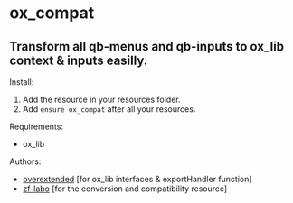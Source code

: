 # ox_compat
## Transform all qb-menus and qb-inputs to ox_lib context & inputs easilly.


Install:
1. Add the resource in your resources folder.
2. Add `ensure ox_compat` after all your resources.


Requirements:
- ox_lib


Authors:
- [overextended](https://github.com/overextended) [for ox_lib interfaces & exportHandler function]
- [zf-labo](https://github.com/zf-labo) [for the conversion and compatibility resource]
